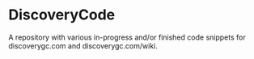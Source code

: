 # DiscoveryCode
A repository with various in-progress and/or finished code snippets for discoverygc.com and discoverygc.com/wiki.
